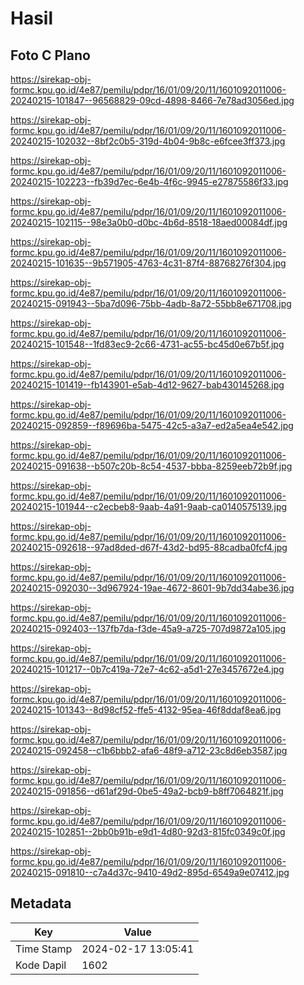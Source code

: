 # Hasil

## Foto C Plano

https://sirekap-obj-formc.kpu.go.id/4e87/pemilu/pdpr/16/01/09/20/11/1601092011006-20240215-101847--96568829-09cd-4898-8466-7e78ad3056ed.jpg

https://sirekap-obj-formc.kpu.go.id/4e87/pemilu/pdpr/16/01/09/20/11/1601092011006-20240215-102032--8bf2c0b5-319d-4b04-9b8c-e6fcee3ff373.jpg

https://sirekap-obj-formc.kpu.go.id/4e87/pemilu/pdpr/16/01/09/20/11/1601092011006-20240215-102223--fb39d7ec-6e4b-4f6c-9945-e27875586f33.jpg

https://sirekap-obj-formc.kpu.go.id/4e87/pemilu/pdpr/16/01/09/20/11/1601092011006-20240215-102115--98e3a0b0-d0bc-4b6d-8518-18aed00084df.jpg

https://sirekap-obj-formc.kpu.go.id/4e87/pemilu/pdpr/16/01/09/20/11/1601092011006-20240215-101635--9b571905-4763-4c31-87f4-88768276f304.jpg

https://sirekap-obj-formc.kpu.go.id/4e87/pemilu/pdpr/16/01/09/20/11/1601092011006-20240215-091943--5ba7d096-75bb-4adb-8a72-55bb8e671708.jpg

https://sirekap-obj-formc.kpu.go.id/4e87/pemilu/pdpr/16/01/09/20/11/1601092011006-20240215-101548--1fd83ec9-2c66-4731-ac55-bc45d0e67b5f.jpg

https://sirekap-obj-formc.kpu.go.id/4e87/pemilu/pdpr/16/01/09/20/11/1601092011006-20240215-101419--fb143901-e5ab-4d12-9627-bab430145268.jpg

https://sirekap-obj-formc.kpu.go.id/4e87/pemilu/pdpr/16/01/09/20/11/1601092011006-20240215-092859--f89696ba-5475-42c5-a3a7-ed2a5ea4e542.jpg

https://sirekap-obj-formc.kpu.go.id/4e87/pemilu/pdpr/16/01/09/20/11/1601092011006-20240215-091638--b507c20b-8c54-4537-bbba-8259eeb72b9f.jpg

https://sirekap-obj-formc.kpu.go.id/4e87/pemilu/pdpr/16/01/09/20/11/1601092011006-20240215-101944--c2ecbeb8-9aab-4a91-9aab-ca0140575139.jpg

https://sirekap-obj-formc.kpu.go.id/4e87/pemilu/pdpr/16/01/09/20/11/1601092011006-20240215-092618--97ad8ded-d67f-43d2-bd95-88cadba0fcf4.jpg

https://sirekap-obj-formc.kpu.go.id/4e87/pemilu/pdpr/16/01/09/20/11/1601092011006-20240215-092030--3d967924-19ae-4672-8601-9b7dd34abe36.jpg

https://sirekap-obj-formc.kpu.go.id/4e87/pemilu/pdpr/16/01/09/20/11/1601092011006-20240215-092403--137fb7da-f3de-45a9-a725-707d9872a105.jpg

https://sirekap-obj-formc.kpu.go.id/4e87/pemilu/pdpr/16/01/09/20/11/1601092011006-20240215-101217--0b7c419a-72e7-4c62-a5d1-27e3457672e4.jpg

https://sirekap-obj-formc.kpu.go.id/4e87/pemilu/pdpr/16/01/09/20/11/1601092011006-20240215-101343--8d98cf52-ffe5-4132-95ea-46f8ddaf8ea6.jpg

https://sirekap-obj-formc.kpu.go.id/4e87/pemilu/pdpr/16/01/09/20/11/1601092011006-20240215-092458--c1b6bbb2-afa6-48f9-a712-23c8d6eb3587.jpg

https://sirekap-obj-formc.kpu.go.id/4e87/pemilu/pdpr/16/01/09/20/11/1601092011006-20240215-091856--d61af29d-0be5-49a2-bcb9-b8ff7064821f.jpg

https://sirekap-obj-formc.kpu.go.id/4e87/pemilu/pdpr/16/01/09/20/11/1601092011006-20240215-102851--2bb0b91b-e9d1-4d80-92d3-815fc0349c0f.jpg

https://sirekap-obj-formc.kpu.go.id/4e87/pemilu/pdpr/16/01/09/20/11/1601092011006-20240215-091810--c7a4d37c-9410-49d2-895d-6549a9e07412.jpg


## Metadata

| Key        | Value               |
| ---------- | ------------------- |
| Time Stamp | 2024-02-17 13:05:41 |
| Kode Dapil | 1602                |



